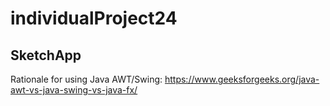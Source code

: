 # individualProject24

## SketchApp




Rationale for using Java AWT/Swing: https://www.geeksforgeeks.org/java-awt-vs-java-swing-vs-java-fx/
